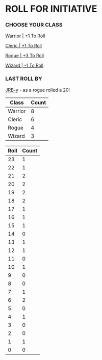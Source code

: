 # ROLL FOR INITIATIVE
### CHOOSE YOUR CLASS

[Warrior | +1 To Roll](https://github.com/benjaminsampica/benjaminsampica/issues/new?title=roll%7Cwarrior&body=Just+click+%27Submit+new+issue%27.)

[Cleric | +1 To Roll](https://github.com/benjaminsampica/benjaminsampica/issues/new?title=roll%7Ccleric&body=Just+click+%27Submit+new+issue%27.)

[Rogue | +3 To Roll](https://github.com/benjaminsampica/benjaminsampica/issues/new?title=roll%7Crogue&body=Just+click+%27Submit+new+issue%27.)

[Wizard | -1 To Roll](https://github.com/benjaminsampica/benjaminsampica/issues/new?title=roll%7Cwizard&body=Just+click+%27Submit+new+issue%27.)
### LAST ROLL BY
[JRB-y](https://www.github.com/JRB-y) - as a rogue rolled a 20!

|Class|Count|
|-|-|
|Warrior|8|
|Cleric|6|
|Rogue|4|
|Wizard|3|

|Roll|Count|
|-|-|
|23|1
|22|1
|21|2
|20|2
|19|2
|18|2
|17|1
|16|1
|15|1
|14|0
|13|1
|12|1
|11|0
|10|1
|9|0
|8|0
|7|1
|6|2
|5|0
|4|1
|3|0
|2|0
|1|1
|0|0

